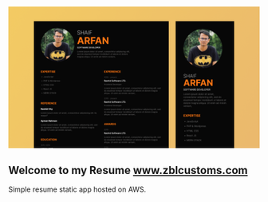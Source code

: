 ![banner](./banner.png)

## Welcome to my Resume www.zblcustoms.com

Simple resume static app hosted on AWS.

